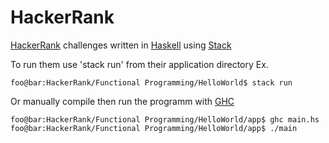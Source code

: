# HackerRank
[HackerRank](https://www.hackerrank.com) challenges written in [Haskell](https://www.haskell.org) using [Stack](https://docs.haskellstack.org/en/stable/README)

To run them use 'stack run' from their application directory Ex.
```console
foo@bar:HackerRank/Functional Programming/HelloWorld$ stack run
```
Or manually compile then run the programm with [GHC](https://downloads.haskell.org/~ghc/latest/docs/html/users_guide/using.html)
```console
foo@bar:HackerRank/Functional Programming/HelloWorld/app$ ghc main.hs
foo@bar:HackerRank/Functional Programming/HelloWorld/app$ ./main
```
